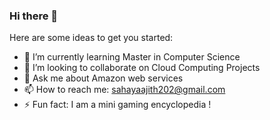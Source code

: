 ### Hi there 👋
Here are some ideas to get you started:

- 🌱 I’m currently learning Master in Computer Science
- 👯 I’m looking to collaborate on Cloud Computing Projects
- 💬 Ask me about Amazon web services
- 📫 How to reach me: sahayaajith202@gmail.com
- ⚡ Fun fact: I am a mini gaming encyclopedia !

